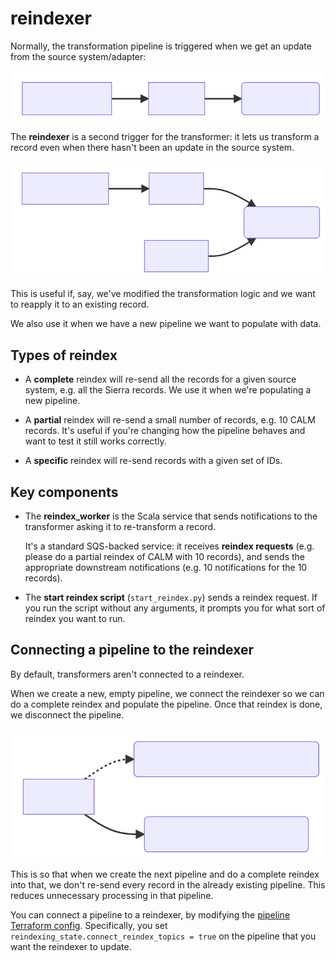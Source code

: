 # reindexer

Normally, the transformation pipeline is triggered when we get an update from the source system/adapter:

<!--
  Generated from Mermaid config (https://mermaid-js.github.io/mermaid/#/ /
  https://mermaid.live)

  graph LR
      S[source system] \-\-> A
      A[adapter] \-\-> T(transformer)

  Note: the double hyphens have been escaped for this HTML comment;
  you'll need to remove them to render the diagram.
-->

<img src="./adapter.svg">

The **reindexer** is a second trigger for the transformer: it lets us transform a record even when there hasn't been an update in the source system.

<!--
  Generated from Mermaid config (https://mermaid-js.github.io/mermaid/#/ /
  https://mermaid.live)

  graph LR
      S[source system] \-\-> A
      A[adapter] \-\-> T(transformer)
      R[reindexer] \-\-> T

  Note: the double hyphens have been escaped for this HTML comment;
  you'll need to remove them to render the diagram.
-->

<img src="./reindexer.svg">

This is useful if, say, we've modified the transformation logic and we want to reapply it to an existing record.

We also use it when we have a new pipeline we want to populate with data.



## Types of reindex

*   A **complete** reindex will re-send all the records for a given source system, e.g. all the Sierra records.
    We use it when we're populating a new pipeline.

*   A **partial** reindex will re-send a small number of records, e.g. 10 CALM records.
    It's useful if you're changing how the pipeline behaves and want to test it still works correctly.

*   A **specific** reindex will re-send records with a given set of IDs.



## Key components

*   The **reindex_worker** is the Scala service that sends notifications to the transformer asking it to re-transform a record.

    It's a standard SQS-backed service: it receives **reindex requests** (e.g. please do a partial reindex of CALM with 10 records), and sends the appropriate downstream notifications (e.g. 10 notifications for the 10 records).

*   The **start reindex script** (`start_reindex.py`) sends a reindex request.
    If you run the script without any arguments, it prompts you for what sort of reindex you want to run.



## Connecting a pipeline to the reindexer

By default, transformers aren't connected to a reindexer.

<!--
  Generated from Mermaid config (https://mermaid-js.github.io/mermaid/#/ /
  https://mermaid.live)

  graph LR
      R[reindexer] -.-> T1(existing pipeline/transformer)
      R[reindexer] -\-> T2(new pipeline/transformer)

  Note: the double hyphens have been escaped for this HTML comment;
  you'll need to remove them to render the diagram.
-->

When we create a new, empty pipeline, we connect the reindexer so we can do a complete reindex and populate the pipeline.
Once that reindex is done, we disconnect the pipeline.

<img src="./pipelines.svg">

This is so that when we create the next pipeline and do a complete reindex into that, we don't re-send every record in the already existing pipeline.
This reduces unnecessary processing in that pipeline.

You can connect a pipeline to a reindexer, by modifying the [pipeline Terraform config](https://github.com/wellcomecollection/catalogue-pipeline/tree/main/pipeline/terraform).
Specifically, you set `reindexing_state.connect_reindex_topics = true` on the pipeline that you want the reindexer to update.

